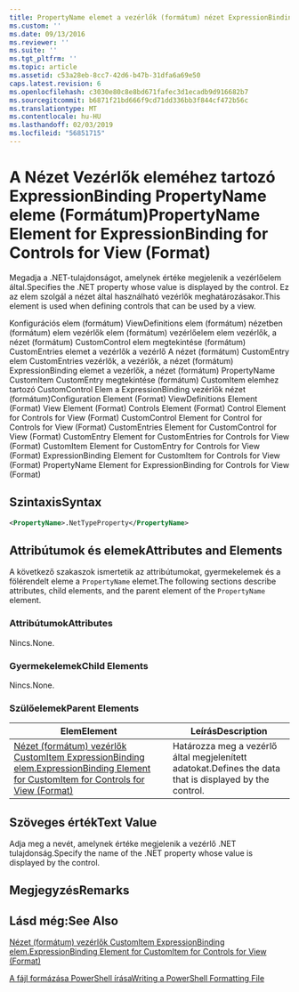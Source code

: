 ```yaml
---
title: PropertyName elemet a vezérlők (formátum) nézet ExpressionBinding |} A Microsoft Docs
ms.custom: ''
ms.date: 09/13/2016
ms.reviewer: ''
ms.suite: ''
ms.tgt_pltfrm: ''
ms.topic: article
ms.assetid: c53a28eb-8cc7-42d6-b47b-31dfa6a69e50
caps.latest.revision: 6
ms.openlocfilehash: c3030e80c8e8bd671fafec3d1ecadb9d916682b7
ms.sourcegitcommit: b6871f21bd666f9cd71dd336bb3f844cf472b56c
ms.translationtype: MT
ms.contentlocale: hu-HU
ms.lasthandoff: 02/03/2019
ms.locfileid: "56851715"
---
```

# <a name="propertyname-element-for-expressionbinding-for-controls-for-view-format"></a><span data-ttu-id="26772-102">A Nézet Vezérlők eleméhez tartozó ExpressionBinding PropertyName eleme (Formátum)</span><span class="sxs-lookup"><span data-stu-id="26772-102">PropertyName Element for ExpressionBinding for Controls for View (Format)</span></span>

<span data-ttu-id="26772-103">Megadja a .NET-tulajdonságot, amelynek értéke megjelenik a vezérlőelem által.</span><span class="sxs-lookup"><span data-stu-id="26772-103">Specifies the .NET property whose value is displayed by the control.</span></span> <span data-ttu-id="26772-104">Ez az elem szolgál a nézet által használható vezérlők meghatározásakor.</span><span class="sxs-lookup"><span data-stu-id="26772-104">This element is used when defining controls that can be used by a view.</span></span>

<span data-ttu-id="26772-105">Konfigurációs elem (formátum) ViewDefinitions elem (formátum) nézetben (formátum) elem vezérlők elem (formátum) vezérlőelem elem vezérlők, a nézet (formátum) CustomControl elem megtekintése (formátum) CustomEntries elemet a vezérlők a vezérlő A nézet (formátum) CustomEntry elem CustomEntries vezérlők, a vezérlők, a nézet (formátum) ExpressionBinding elemet a vezérlők, a nézet (formátum) PropertyName CustomItem CustomEntry megtekintése (formátum) CustomItem elemhez tartozó CustomControl Elem a ExpressionBinding vezérlők nézet (formátum)</span><span class="sxs-lookup"><span data-stu-id="26772-105">Configuration Element (Format) ViewDefinitions Element (Format) View Element (Format) Controls Element (Format) Control Element for Controls for View (Format) CustomControl Element for Control for Controls for View (Format) CustomEntries Element for CustomControl for View (Format) CustomEntry Element for CustomEntries for Controls for View (Format) CustomItem Element for CustomEntry for Controls for View (Format) ExpressionBinding Element for CustomItem for Controls for View (Format) PropertyName Element for ExpressionBinding for Controls for View (Format)</span></span>

## <a name="syntax"></a><span data-ttu-id="26772-106">Szintaxis</span><span class="sxs-lookup"><span data-stu-id="26772-106">Syntax</span></span>

```xml
<PropertyName>.NetTypeProperty</PropertyName>
```

## <a name="attributes-and-elements"></a><span data-ttu-id="26772-107">Attribútumok és elemek</span><span class="sxs-lookup"><span data-stu-id="26772-107">Attributes and Elements</span></span>

<span data-ttu-id="26772-108">A következő szakaszok ismertetik az attribútumokat, gyermekelemek és a fölérendelt eleme a `PropertyName` elemet.</span><span class="sxs-lookup"><span data-stu-id="26772-108">The following sections describe attributes, child elements, and the parent element of the `PropertyName` element.</span></span>

### <a name="attributes"></a><span data-ttu-id="26772-109">Attribútumok</span><span class="sxs-lookup"><span data-stu-id="26772-109">Attributes</span></span>

<span data-ttu-id="26772-110">Nincs.</span><span class="sxs-lookup"><span data-stu-id="26772-110">None.</span></span>

### <a name="child-elements"></a><span data-ttu-id="26772-111">Gyermekelemek</span><span class="sxs-lookup"><span data-stu-id="26772-111">Child Elements</span></span>

<span data-ttu-id="26772-112">Nincs.</span><span class="sxs-lookup"><span data-stu-id="26772-112">None.</span></span>

### <a name="parent-elements"></a><span data-ttu-id="26772-113">Szülőelemek</span><span class="sxs-lookup"><span data-stu-id="26772-113">Parent Elements</span></span>

|<span data-ttu-id="26772-114">Elem</span><span class="sxs-lookup"><span data-stu-id="26772-114">Element</span></span>|<span data-ttu-id="26772-115">Leírás</span><span class="sxs-lookup"><span data-stu-id="26772-115">Description</span></span>|
|-------------|-----------------|
|[<span data-ttu-id="26772-116">Nézet (formátum) vezérlők CustomItem ExpressionBinding elem.</span><span class="sxs-lookup"><span data-stu-id="26772-116">ExpressionBinding Element for CustomItem for Controls for View (Format)</span></span>](./expressionbinding-element-for-customitem-for-controls-for-view-format.md)|<span data-ttu-id="26772-117">Határozza meg a vezérlő által megjelenített adatokat.</span><span class="sxs-lookup"><span data-stu-id="26772-117">Defines the data that is displayed by the control.</span></span>|

## <a name="text-value"></a><span data-ttu-id="26772-118">Szöveges érték</span><span class="sxs-lookup"><span data-stu-id="26772-118">Text Value</span></span>

<span data-ttu-id="26772-119">Adja meg a nevét, amelynek értéke megjelenik a vezérlő .NET tulajdonság.</span><span class="sxs-lookup"><span data-stu-id="26772-119">Specify the name of the .NET property whose value is displayed by the control.</span></span>

## <a name="remarks"></a><span data-ttu-id="26772-120">Megjegyzés</span><span class="sxs-lookup"><span data-stu-id="26772-120">Remarks</span></span>

## <a name="see-also"></a><span data-ttu-id="26772-121">Lásd még:</span><span class="sxs-lookup"><span data-stu-id="26772-121">See Also</span></span>

[<span data-ttu-id="26772-122">Nézet (formátum) vezérlők CustomItem ExpressionBinding elem.</span><span class="sxs-lookup"><span data-stu-id="26772-122">ExpressionBinding Element for CustomItem for Controls for View (Format)</span></span>](./expressionbinding-element-for-customitem-for-controls-for-view-format.md)

[<span data-ttu-id="26772-123">A fájl formázása PowerShell írása</span><span class="sxs-lookup"><span data-stu-id="26772-123">Writing a PowerShell Formatting File</span></span>](./writing-a-powershell-formatting-file.md)
